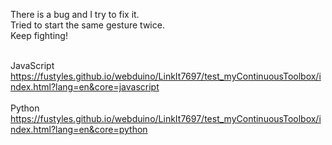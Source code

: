 There is a bug and I try to fix it.<br>
Tried to start the same gesture twice.<br>
Keep fighting!<br><br>

JavaScript<br>
https://fustyles.github.io/webduino/LinkIt7697/test_myContinuousToolbox/index.html?lang=en&core=javascript<br><br>
Python<br>
https://fustyles.github.io/webduino/LinkIt7697/test_myContinuousToolbox/index.html?lang=en&core=python<br><br>
